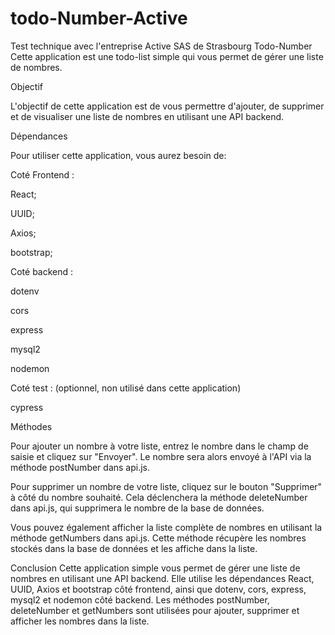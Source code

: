 # todo-Number-Active
Test technique avec l'entreprise Active SAS de Strasbourg
Todo-Number
Cette application est une todo-list simple qui vous permet de gérer une liste de nombres.

Objectif

L'objectif de cette application est de vous permettre d'ajouter, de supprimer et de visualiser une liste de nombres en utilisant une API backend.

Dépendances

Pour utiliser cette application, vous aurez besoin de:

Coté Frontend :


React;

UUID;

Axios;

bootstrap;

Coté backend :


dotenv

cors

express

mysql2

nodemon


Coté test : (optionnel, non utilisé dans cette application)

cypress

Méthodes


Pour ajouter un nombre à votre liste, entrez le nombre dans le champ de saisie et cliquez sur "Envoyer". Le nombre sera alors envoyé à l'API via la méthode postNumber dans api.js.

Pour supprimer un nombre de votre liste, cliquez sur le bouton "Supprimer" à côté du nombre souhaité. Cela déclenchera la méthode deleteNumber dans api.js, qui supprimera le nombre de la base de données.

Vous pouvez également afficher la liste complète de nombres en utilisant la méthode getNumbers dans api.js. Cette méthode récupère les nombres stockés dans la base de données et les affiche dans la liste.

Conclusion
Cette application simple vous permet de gérer une liste de nombres en utilisant une API backend. Elle utilise les dépendances React, UUID, Axios et bootstrap côté frontend, ainsi que dotenv, cors, express, mysql2 et nodemon côté backend. Les méthodes postNumber, deleteNumber et getNumbers sont utilisées pour ajouter, supprimer et afficher les nombres dans la liste.
